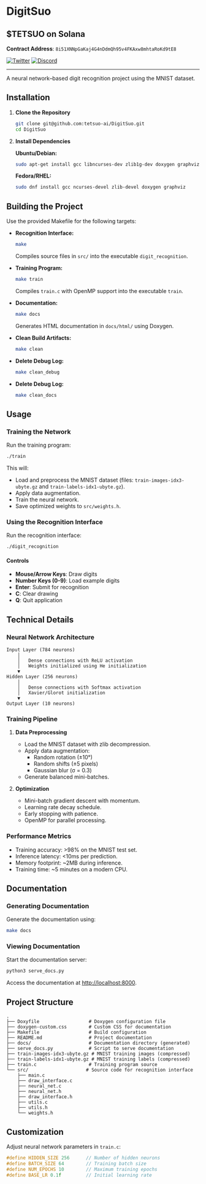# DigitSuo

## $TETSUO on Solana

**Contract Address**: `8i51XNNpGaKaj4G4nDdmQh95v4FKAxw8mhtaRoKd9tE8`

[![Twitter](https://img.shields.io/badge/Twitter-Follow%20%407etsuo-1DA1F2)](https://x.com/7etsuo)
[![Discord](https://img.shields.io/badge/Discord-Join%20Our%20Community-7289DA)](https://discord.gg/tetsuo-ai)

---

A neural network–based digit recognition project using the MNIST dataset.

## Installation

1. **Clone the Repository**
   ```bash
   git clone git@github.com:tetsuo-ai/DigitSuo.git
   cd DigitSuo
   ```

2. **Install Dependencies**

   **Ubuntu/Debian:**
   ```bash
   sudo apt-get install gcc libncurses-dev zlib1g-dev doxygen graphviz
   ```

   **Fedora/RHEL:**
   ```bash
   sudo dnf install gcc ncurses-devel zlib-devel doxygen graphviz
   ```

## Building the Project

Use the provided Makefile for the following targets:

- **Recognition Interface:**
  ```bash
  make
  ```
  Compiles source files in `src/` into the executable `digit_recognition`.

- **Training Program:**
  ```bash
  make train
  ```
  Compiles `train.c` with OpenMP support into the executable `train`.

- **Documentation:**
  ```bash
  make docs
  ```
  Generates HTML documentation in `docs/html/` using Doxygen.

- **Clean Build Artifacts:**
  ```bash
  make clean
  ```

- **Delete Debug Log:**
  ```bash
  make clean_debug
  ```

- **Delete Debug Log:**
  ```bash
  make clean_docs
  ```

## Usage

### Training the Network

Run the training program:
```bash
./train
```
This will:
- Load and preprocess the MNIST dataset (files: `train-images-idx3-ubyte.gz` and `train-labels-idx1-ubyte.gz`).
- Apply data augmentation.
- Train the neural network.
- Save optimized weights to `src/weights.h`.

### Using the Recognition Interface

Run the recognition interface:
```bash
./digit_recognition
```

#### Controls
- **Mouse/Arrow Keys**: Draw digits
- **Number Keys (0-9)**: Load example digits
- **Enter**: Submit for recognition
- **C**: Clear drawing
- **Q**: Quit application

## Technical Details

### Neural Network Architecture

```plaintext
Input Layer (784 neurons)
    │
    │   Dense connections with ReLU activation
    │   Weights initialized using He initialization
    ▼
Hidden Layer (256 neurons)
    │
    │   Dense connections with Softmax activation
    │   Xavier/Glorot initialization
    ▼
Output Layer (10 neurons)
```

### Training Pipeline

1. **Data Preprocessing**
   - Load the MNIST dataset with zlib decompression.
   - Apply data augmentation:
     - Random rotation (±10°)
     - Random shifts (±5 pixels)
     - Gaussian blur (σ = 0.3)
   - Generate balanced mini-batches.

2. **Optimization**
   - Mini-batch gradient descent with momentum.
   - Learning rate decay schedule.
   - Early stopping with patience.
   - OpenMP for parallel processing.

### Performance Metrics

- Training accuracy: >98% on the MNIST test set.
- Inference latency: <10ms per prediction.
- Memory footprint: ~2MB during inference.
- Training time: ~5 minutes on a modern CPU.

## Documentation

### Generating Documentation

Generate the documentation using:
```bash
make docs
```

### Viewing Documentation

Start the documentation server:
```bash
python3 serve_docs.py
```
Access the documentation at [http://localhost:8000](http://localhost:8000).

## Project Structure

```plaintext
.
├── Doxyfile                  # Doxygen configuration file
├── doxygen-custom.css        # Custom CSS for documentation
├── Makefile                  # Build configuration
├── README.md                 # Project documentation
├── docs/                     # Documentation directory (generated)
├── serve_docs.py             # Script to serve documentation
├── train-images-idx3-ubyte.gz # MNIST training images (compressed)
├── train-labels-idx1-ubyte.gz # MNIST training labels (compressed)
├── train.c                   # Training program source
└── src/                     # Source code for recognition interface
    ├── main.c
    ├── draw_interface.c
    ├── neural_net.c
    ├── neural_net.h
    ├── draw_interface.h
    ├── utils.c
    ├── utils.h
    └── weights.h
```

## Customization

Adjust neural network parameters in `train.c`:
```c
#define HIDDEN_SIZE 256      // Number of hidden neurons
#define BATCH_SIZE 64        // Training batch size
#define NUM_EPOCHS 10        // Maximum training epochs
#define BASE_LR 0.1f         // Initial learning rate
```
